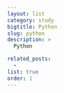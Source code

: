 ```yaml
---
layout: list
category: study
bigtitle: Python
slug: python
description: >
  Python

related_posts:
  -
list: true
order: 1
---
```

